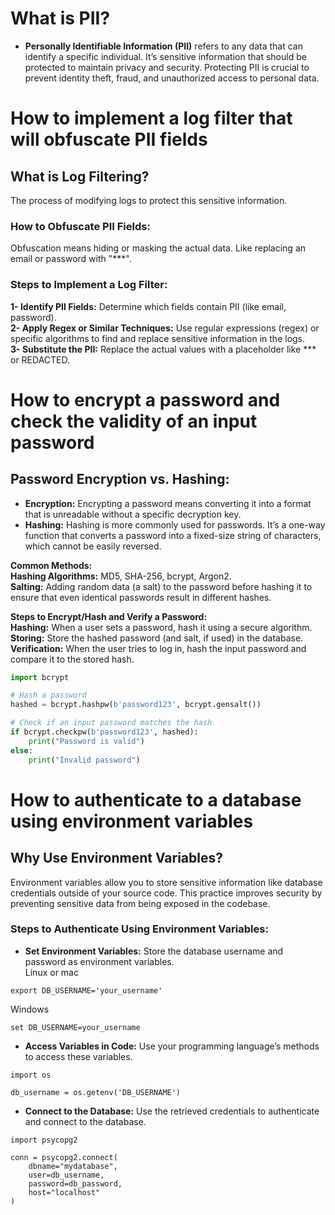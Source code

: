 # What is PII?
- **Personally Identifiable Information (PII)** refers to any data that can identify a specific individual. It’s sensitive information that should be protected to maintain privacy and security. Protecting PII is crucial to prevent identity theft, fraud, and unauthorized access to personal data.   

# How to implement a log filter that will obfuscate PII fields
## What is Log Filtering?
The process of modifying logs to protect this sensitive information.

### How to Obfuscate PII Fields:
Obfuscation means hiding or masking the actual data. Like replacing an email or password with "***".   

### Steps to Implement a Log Filter:   
**1- Identify PII Fields:** Determine which fields contain PII (like email, password).   
**2- Apply Regex or Similar Techniques:** Use regular expressions (regex) or specific algorithms to find and replace sensitive information in the logs.   
**3- Substitute the PII:** Replace the actual values with a placeholder like *** or REDACTED.   

# How to encrypt a password and check the validity of an input password
## Password Encryption vs. Hashing:
- **Encryption:** Encrypting a password means converting it into a format that is unreadable without a specific decryption key.   
- **Hashing:** Hashing is more commonly used for passwords. It’s a one-way function that converts a password into a fixed-size string of characters, which cannot be easily reversed.   

**Common Methods:**   
**Hashing Algorithms:** MD5, SHA-256, bcrypt, Argon2.   
**Salting:** Adding random data (a salt) to the password before hashing it to ensure that even identical passwords result in different hashes.   

**Steps to Encrypt/Hash and Verify a Password:**   
**Hashing:** When a user sets a password, hash it using a secure algorithm.   
**Storing:** Store the hashed password (and salt, if used) in the database.   
**Verification:** When the user tries to log in, hash the input password and compare it to the stored hash.   

```python
import bcrypt

# Hash a password
hashed = bcrypt.hashpw(b'password123', bcrypt.gensalt())

# Check if an input password matches the hash
if bcrypt.checkpw(b'password123', hashed):
    print("Password is valid")
else:
    print("Invalid password")
```

# How to authenticate to a database using environment variables
## Why Use Environment Variables?
Environment variables allow you to store sensitive information like database credentials outside of your source code. This practice improves security by preventing sensitive data from being exposed in the codebase.   

### Steps to Authenticate Using Environment Variables:
- **Set Environment Variables:** Store the database username and password as environment variables.   
Linux or mac   
```
export DB_USERNAME='your_username'
```
Windows   
```
set DB_USERNAME=your_username
```
- **Access Variables in Code:** Use your programming language’s methods to access these variables.   
```
import os

db_username = os.getenv('DB_USERNAME')
```
- **Connect to the Database:** Use the retrieved credentials to authenticate and connect to the database.   
```
import psycopg2

conn = psycopg2.connect(
    dbname="mydatabase",
    user=db_username,
    password=db_password,
    host="localhost"
)
```